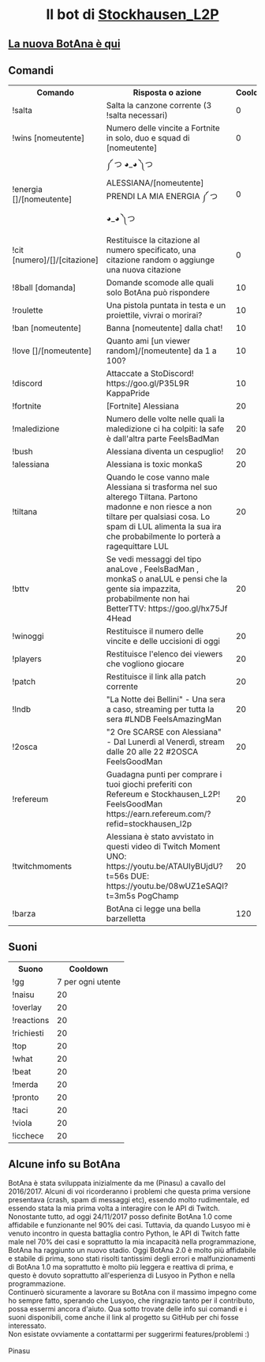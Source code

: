 <center><h1>Il bot di <a href="https://www.twitch.tv/stockhausen_l2p/">Stockhausen_L2P</a></h1></center>

<h2>
  <a href="https://clips.twitch.tv/TalentedEnticingVultureImGlitch">La nuova BotAna è qui</a>
</h2>

<div>
  <h2>Comandi</h2>
  <table>
    <tr>
      <th>Comando</th>
      <th>Risposta o azione</th>
      <th>Cooldown</th>
    </tr>
    <tr>
      <td>!salta</td>
      <td>Salta la canzone corrente (3 !salta necessari)</td>
      <td>0</td>
    </tr>
    <tr>
      <td>!wins [nomeutente]</td>
      <td>Numero delle vincite a Fortnite in solo, duo e squad di [nomeutente]</td>
      <td>0</td>
    </tr>
    <tr>
      <td>!energia []/[nomeutente]</td>
      <td>༼ つ ◕_◕ ༽つ ALESSIANA/[nomeutente] PRENDI LA MIA ENERGIA ༼ つ ◕_◕ ༽つ</td>
      <td>0</td>
    </tr>
    <tr>
      <td>!cit [numero]/[]/[citazione]</td>
      <td>Restituisce la citazione al numero specificato, una citazione random o aggiunge una nuova citazione</td>
      <td>0</td>
    </tr>
    <tr>
      <td>!8ball [domanda]</td>
      <td>Domande scomode alle quali solo BotAna può rispondere</td>
      <td>10</td>
    </tr>
    <tr>
      <td>!roulette</td>
      <td>Una pistola puntata in testa e un proiettile, vivrai o morirai?</td>
      <td>10</td>
    </tr>
    <tr>
      <td>!ban [nomeutente] </td>
      <td>Banna [nomeutente] dalla chat!</td>
      <td>10</td>
    </tr>
    <tr>
      <td>!love  []/[nomeutente]</td>
      <td>Quanto ami [un viewer random]/[nomeutente] da 1 a 100?</td>
      <td>10</td>
    </tr>
    <tr>
      <td>!discord</td>
      <td>Attaccate a StoDiscord! https://goo.gl/P35L9R KappaPride</td>
      <td>10</td>
    </tr>
    <tr>
      <td>!fortnite</td>
      <td>[Fortnite] Alessiana</td>
      <td>20</td>
    </tr>
    <tr>
      <td>!maledizione</td>
      <td>Numero delle volte nelle quali la maledizione ci ha colpiti: la safe è dall'altra parte FeelsBadMan </td>
      <td>20</td>
    </tr>
    <tr>
      <td>!bush</td>
      <td>Alessiana diventa un cespuglio!</td>
      <td>20</td>
    </tr>
    <tr>
      <td>!alessiana</td>
      <td>Alessiana is toxic monkaS</td>
      <td>20</td>
    </tr>
    <tr>
      <td>!tiltana</td>
      <td>Quando le cose vanno male Alessiana si trasforma nel suo alterego Tiltana. Partono madonne e non riesce a non tiltare per qualsiasi cosa. Lo spam di LUL alimenta la sua ira che probabilmente lo porterà a ragequittare LUL</td>
      <td>20</td>
    </tr>
  <tr>
    <td>!bttv</td>
    <td>Se vedi messaggi del tipo anaLove , FeelsBadMan , monkaS o anaLUL e pensi che la gente sia impazzita, probabilmente non hai BetterTTV: https://goo.gl/hx75Jf 4Head</td>
    <td>20</td>
  </tr>
    <tr>
      <td>!winoggi</td>
      <td>Restituisce il numero delle vincite e delle uccisioni di oggi</td>
      <td>20</td>
    </tr>
    <tr>
      <td>!players</td>
      <td>Restituisce l'elenco dei viewers che vogliono giocare</td>
      <td>20</td>
    </tr>
    <tr>
      <td>!patch</td>
      <td>Restituisce il link alla patch corrente</td>
      <td>20</td>
    </tr>
    <tr>
      <td>!lndb</td>
      <td>"La Notte dei Bellini" - Una sera a caso, streaming per tutta la sera #LNDB FeelsAmazingMan</td>
      <td>20</td>
    </tr>
  <tr>
    <td>!2osca</td>
    <td>"2 Ore SCARSE con Alessiana" - Dal Lunerdì al Venerdì, stream dalle 20 alle 22 #2OSCA FeelsGoodMan</td>
    <td>20</td>
  </tr>
  <tr>
    <td>!refereum</td>
    <td>Guadagna punti per comprare i tuoi giochi preferiti con Refereum e Stockhausen_L2P! FeelsGoodMan https://earn.refereum.com/?refid=stockhausen_l2p</td>
    <td>20</td>
  </tr>
  <tr>
    <td>!twitchmoments</td>
    <td>Alessiana è stato avvistato in questi video di Twitch Moment UNO: https://youtu.be/ATAUIyBUjdU?t=56s DUE: https://youtu.be/08wUZ1eSAQI?t=3m5s PogChamp</td>
    <td>20</td>
  </tr>
  <tr>
    <td>!barza</td>
    <td>BotAna ci legge una bella barzelletta</td>
    <td>120</td>
  </tr>
  </table>
</div>
<div>
  <h2>Suoni</h2>
  <table>
  <tr>
    <th>Suono</th>
    <th>Cooldown</th>
  </tr>
  <tr>
    <td>!gg</td>
    <td>7 per ogni utente</td>
  </tr>
  <tr>
    <td>!naisu</td>
    <td>20</td>
  </tr>
  <tr>
    <td>!overlay</td>
    <td>20</td>
  </tr>
  <tr>
    <td>!reactions</td>
    <td>20</td>
  </tr>
  <tr>
    <td>!richiesti</td>
    <td>20</td>
  </tr>
  <tr>
    <td>!top</td>
    <td>20</td>
  </tr>
  <tr>
    <td>!what</td>
    <td>20</td>
  </tr>
  <tr>
    <td>!beat</td>
    <td>20</td>
  </tr>
  <tr>
    <td>!merda</td>
    <td>20</td>
  </tr>
    <tr>
    <td>!pronto</td>
    <td>20</td>
  </tr>
    <tr>
    <td>!taci</td>
    <td>20</td>
  </tr>
    <tr>
    <td>!viola</td>
    <td>20</td>
  </tr>
    <tr>
    <td>!icchece</td>
    <td>20</td>
  </tr>
  </table>
</div>

<h2>Alcune info su BotAna</h2>
<p>BotAna è stata sviluppata inizialmente da me (Pinasu) a cavallo del 2016/2017. Alcuni di voi ricorderanno i problemi che questa prima versione presentava (crash, spam di messaggi etc), essendo molto rudimentale, ed essendo stata la mia prima volta a interagire con le API di Twitch. <br>Nonostante tutto, ad oggi 24/11/2017 posso definite BotAna 1.0 come affidabile e funzionante nel 90% dei casi. Tuttavia, da quando Lusyoo mi è venuto incontro in questa battaglia contro Python, le API di Twitch fatte male nel 70% dei casi e soprattutto la mia incapacità nella programmazione, BotAna ha raggiunto un nuovo stadio. Oggi BotAna 2.0 è molto più affidabile e stabile di prima, sono stati risolti tantissimi degli errori e malfunzionamenti di BotAna 1.0 ma soprattutto è molto più leggera e reattiva di prima, e questo è dovuto soprattutto all'esperienza di Lusyoo in Python e nella programmazione.<br>Continuerò sicuramente a lavorare su BotAna con il massimo impegno come ho sempre fatto, sperando che Lusyoo, che ringrazio tanto per il contributo, possa essermi ancora d'aiuto. Qua sotto trovate delle info sui comandi e i suoni disponibili, come anche il link al progetto su GitHub per chi fosse interessato.<br>Non esistate ovviamente a contattarmi per suggerirmi features/problemi :)<br><br>Pinasu</p>
